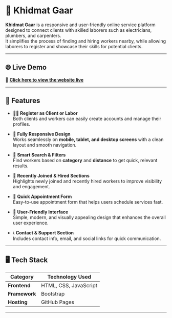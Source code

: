 # 🧰 Khidmat Gaar

**Khidmat Gaar** is a responsive and user-friendly online service platform designed to connect clients with skilled laborers such as electricians, plumbers, and carpenters.  
It simplifies the process of finding and hiring workers nearby, while allowing laborers to register and showcase their skills for potential clients.

---

## 🌐 Live Demo  
🔗 **[Click here to view the website live](https://abdulmoiz-dev93.github.io/Khidmaat-Gaar/)**

---

## 🚀 Features

- 🧑‍🔧 **Register as Client or Labor**  
  Both clients and workers can easily create accounts and manage their profiles.

- 📱 **Fully Responsive Design**  
  Works seamlessly on **mobile, tablet, and desktop screens** with a clean layout and smooth navigation.

- 🧭 **Smart Search & Filters**  
  Find workers based on **category** and **distance** to get quick, relevant results.

- 👷 **Recently Joined & Hired Sections**  
  Highlights newly joined and recently hired workers to improve visibility and engagement.

- 📅 **Quick Appointment Form**  
  Easy-to-use appointment form that helps users schedule services fast.

- 💬 **User-Friendly Interface**  
  Simple, modern, and visually appealing design that enhances the overall user experience.

- 📞 **Contact & Support Section**  
  Includes contact info, email, and social links for quick communication.

---

## 🖥️ Tech Stack

| Category | Technology Used |
|-----------|-----------------|
| **Frontend** | HTML, CSS, JavaScript |
| **Framework** | Bootstrap |
| **Hosting** | GitHub Pages |

---
